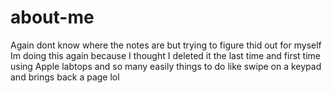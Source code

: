 # about-me
Again dont know where the notes are but trying to figure thid out for myself
Im doing this again because I thought I deleted it the last time and first time using Apple labtops and so many easily things to do like swipe on a keypad and brings back a page lol
